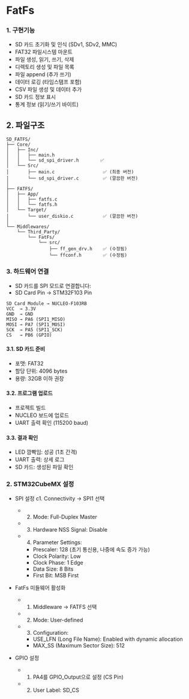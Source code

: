 # FatFs

### 1. 구현기능
  * SD 카드 초기화 및 인식 (SDv1, SDv2, MMC)
  * FAT32 파일시스템 마운트
  * 파일 생성, 읽기, 쓰기, 삭제
  * 디렉토리 생성 및 파일 목록
  * 파일 append (추가 쓰기)
  * 데이터 로깅 (타임스탬프 포함)
  * CSV 파일 생성 및 데이터 추가
  * SD 카드 정보 표시
  * 통계 정보 (읽기/쓰기 바이트)

## 2. 파일구조
```
SD_FATFS/
├── Core/
│   ├── Inc/
│   │   ├── main.h
│   │   └── sd_spi_driver.h        ✅
│   └── Src/
│       ├── main.c                  ✅ (최종 버전)
│       └── sd_spi_driver.c         ✅ (깔끔한 버전)
│
├── FATFS/
│   ├── App/
│   │   ├── fatfs.c
│   │   └── fatfs.h
│   └── Target/
│       └── user_diskio.c           ✅ (깔끔한 버전)
│
└── Middlewares/
    └── Third_Party/
        └── FatFs/
            └── src/
                ├── ff_gen_drv.h    ✅ (수정됨)
                └── ffconf.h        ✅ (수정됨)
```

### 3. 하드웨어 연결
   * SD 카드를 SPI 모드로 연결합니다:
   * SD Card Pin  →  STM32F103 Pin
```
SD Card Module → NUCLEO-F103RB
VCC  → 3.3V
GND  → GND
MISO → PA6 (SPI1_MISO)
MOSI → PA7 (SPI1_MOSI)
SCK  → PA5 (SPI1_SCK)
CS   → PB6 (GPIO)
```
#### 3.1. SD 카드 준비
   * 포맷: FAT32
   * 할당 단위: 4096 bytes
   * 용량: 32GB 이하 권장

#### 3.2. 프로그램 업로드
   * 프로젝트 빌드
   * NUCLEO 보드에 업로드
   * UART 출력 확인 (115200 baud)

#### 3.3. 결과 확인
   * LED 깜빡임: 성공 (1초 간격)
   * UART 출력: 상세 로그
   * SD 카드: 생성된 파일 확인




### 2. STM32CubeMX 설정

- SPI 설정
c1. Connectivity → SPI1 선택
  - 2. Mode: Full-Duplex Master
  - 3. Hardware NSS Signal: Disable
  - 4. Parameter Settings:
    - Prescaler: 128 (초기 통신용, 나중에 속도 증가 가능)
    - Clock Polarity: Low
    - Clock Phase: 1 Edge
    - Data Size: 8 Bits
    - First Bit: MSB First
- FatFs 미들웨어 활성화
  - 1. Middleware → FATFS 선택
  - 2. Mode: User-defined
  - 3. Configuration:
    - USE_LFN (Long File Name): Enabled with dynamic allocation
    - MAX_SS (Maximum Sector Size): 512

- GPIO 설정
  - 1. PA4를 GPIO_Output으로 설정 (CS Pin)
  - 2. User Label: SD_CS

